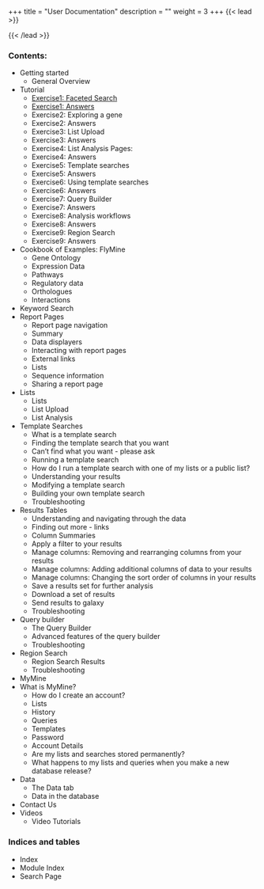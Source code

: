 +++
title = "User Documentation"
description = ""
weight = 3
+++
{{< lead >}}
<!--
- [User Doc](https://flymine.readthedocs.io/en/latest/)
- Try online on [BlueGenes](http://bluegenes.apps.intermine.org/) -->
{{< /lead >}}
### Contents:
* Getting started
  * General Overview
* Tutorial
  * [Exercise1: Faceted Search](http://localhost:1313/intermine-training-portal/user-documentation/faceted-search/)
  * [Exercise1: Answers](http://localhost:1313/intermine-training-portal/user-documentation/faceted-search-answers/)
  * Exercise2: Exploring a gene
  * Exercise2: Answers
  * Exercise3: List Upload
  * Exercise3: Answers
  * Exercise4: List Analysis Pages:
  * Exercise4: Answers
  * Exercise5: Template searches
  * Exercise5: Answers
  * Exercise6: Using template searches
  * Exercise6: Answers
  * Exercise7: Query Builder
  * Exercise7: Answers
  * Exercise8: Analysis workflows
  * Exercise8: Answers
  * Exercise9: Region Search
  * Exercise9: Answers
* Cookbook of Examples: FlyMine
  * Gene Ontology
  * Expression Data
  * Pathways
  * Regulatory data
  * Orthologues
  * Interactions
* Keyword Search
* Report Pages
  * Report page navigation
  * Summary
  * Data displayers
  * Interacting with report pages
  * External links
  * Lists
  * Sequence information
  * Sharing a report page
* Lists
  * Lists
  * List Upload
  * List Analysis
* Template Searches
  * What is a template search
  * Finding the template search that you want
  * Can’t find what you want - please ask
  * Running a template search
  * How do I run a template search with one of my lists or a public list?
  * Understanding your results
  * Modifying a template search
  * Building your own template search
  * Troubleshooting
* Results Tables
  * Understanding and navigating through the data
  * Finding out more - links
  * Column Summaries
  * Apply a filter to your results
  * Manage columns: Removing and rearranging columns from your results
  * Manage columns: Adding additional columns of data to your results
  * Manage columns: Changing the sort order of columns in your results
  * Save a results set for further analysis
  * Download a set of results
  * Send results to galaxy
  * Troubleshooting
* Query builder
  * The Query Builder
  * Advanced features of the query builder
  * Troubleshooting
* Region Search
  * Region Search Results
  * Troubleshooting
* MyMine
* What is MyMine?
  * How do I create an account?
  * Lists
  * History
  * Queries
  * Templates
  * Password
  * Account Details
  * Are my lists and searches stored permanently?
  * What happens to my lists and queries when you make a new database release?
* Data
  * The Data tab
  * Data in the database
* Contact Us
* Videos
  * Video Tutorials
### Indices and tables
  * Index
  * Module Index
  * Search Page

